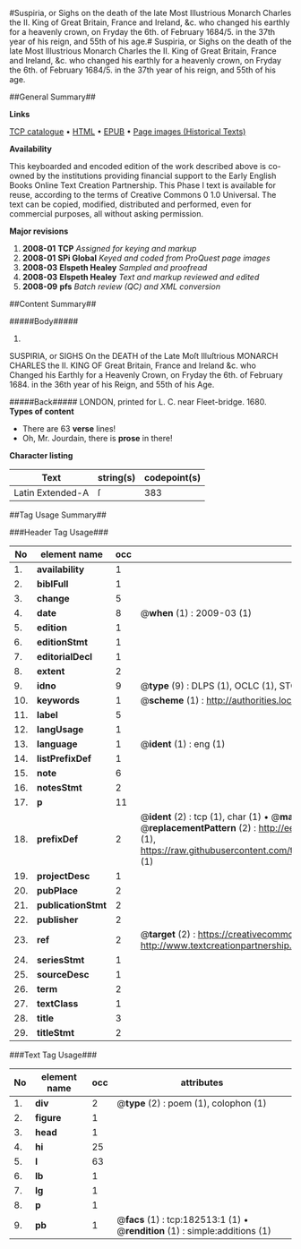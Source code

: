 #Suspiria, or Sighs on the death of the late Most Illustrious Monarch Charles the II. King of Great Britain, France and Ireland, &c. who changed his earthly for a heavenly crown, on Fryday the 6th. of February 1684/5. in the 37th year of his reign, and 55th of his age.#
Suspiria, or Sighs on the death of the late Most Illustrious Monarch Charles the II. King of Great Britain, France and Ireland, &c. who changed his earthly for a heavenly crown, on Fryday the 6th. of February 1684/5. in the 37th year of his reign, and 55th of his age.

##General Summary##

**Links**

[TCP catalogue](http://www.ota.ox.ac.uk/tcp/)  • 
[HTML](http://tei.it.ox.ac.uk/tcp/Texts-HTML/free/B06/B06018.html)  • 
[EPUB](http://tei.it.ox.ac.uk/tcp/Texts-EPUB/free/B06/B06018.epub) • 
[Page images (Historical Texts)](https://data.historicaltexts.jisc.ac.uk/view?pubId=eebo-99882899e&pageId=eebo-99882899e-182513-1)

**Availability**

This keyboarded and encoded edition of the
	       work described above is co-owned by the institutions
	       providing financial support to the Early English Books
	       Online Text Creation Partnership. This Phase I text is
	       available for reuse, according to the terms of Creative
	       Commons 0 1.0 Universal. The text can be copied,
	       modified, distributed and performed, even for
	       commercial purposes, all without asking permission.

**Major revisions**

1. __2008-01__ __TCP__ *Assigned for keying and markup*
1. __2008-01__ __SPi Global__ *Keyed and coded from ProQuest page images*
1. __2008-03__ __Elspeth Healey__ *Sampled and proofread*
1. __2008-03__ __Elspeth Healey__ *Text and markup reviewed and edited*
1. __2008-09__ __pfs__ *Batch review (QC) and XML conversion*

##Content Summary##

#####Body#####

1. 
SUSPIRIA, or SIGHS On the DEATH of the Late Moſt Illuſtrious MONARCH CHARLES the II. KING OF Great Britain, France and Ireland &c. who Changed his Earthly for a Heavenly Crown, on Fryday the 6th. of February 1684. in the 36th year of his Reign, and 55th of his Age.

#####Back#####
LONDON, printed for L. C. near Fleet-bridge. 1680.
**Types of content**

  * There are 63 **verse** lines!
  * Oh, Mr. Jourdain, there is **prose** in there!

**Character listing**


|Text|string(s)|codepoint(s)|
|---|---|---|
|Latin Extended-A|ſ|383|

##Tag Usage Summary##

###Header Tag Usage###

|No|element name|occ|attributes|
|---|---|---|---|
|1.|__availability__|1||
|2.|__biblFull__|1||
|3.|__change__|5||
|4.|__date__|8| @__when__ (1) : 2009-03 (1)|
|5.|__edition__|1||
|6.|__editionStmt__|1||
|7.|__editorialDecl__|1||
|8.|__extent__|2||
|9.|__idno__|9| @__type__ (9) : DLPS (1), OCLC (1), STC (4), EEBO-CITATION (1), PROQUEST (1), VID (1)|
|10.|__keywords__|1| @__scheme__ (1) : http://authorities.loc.gov/ (1)|
|11.|__label__|5||
|12.|__langUsage__|1||
|13.|__language__|1| @__ident__ (1) : eng (1)|
|14.|__listPrefixDef__|1||
|15.|__note__|6||
|16.|__notesStmt__|2||
|17.|__p__|11||
|18.|__prefixDef__|2| @__ident__ (2) : tcp (1), char (1)  •  @__matchPattern__ (2) : ([0-9\-]+):([0-9IVX]+) (1), (.+) (1)  •  @__replacementPattern__ (2) : http://eebo.chadwyck.com/downloadtiff?vid=$1&page=$2 (1), https://raw.githubusercontent.com/textcreationpartnership/Texts/master/tcpchars.xml#$1 (1)|
|19.|__projectDesc__|1||
|20.|__pubPlace__|2||
|21.|__publicationStmt__|2||
|22.|__publisher__|2||
|23.|__ref__|2| @__target__ (2) : https://creativecommons.org/publicdomain/zero/1.0/ (1), http://www.textcreationpartnership.org/docs/. (1)|
|24.|__seriesStmt__|1||
|25.|__sourceDesc__|1||
|26.|__term__|2||
|27.|__textClass__|1||
|28.|__title__|3||
|29.|__titleStmt__|2||


###Text Tag Usage###

|No|element name|occ|attributes|
|---|---|---|---|
|1.|__div__|2| @__type__ (2) : poem (1), colophon (1)|
|2.|__figure__|1||
|3.|__head__|1||
|4.|__hi__|25||
|5.|__l__|63||
|6.|__lb__|1||
|7.|__lg__|1||
|8.|__p__|1||
|9.|__pb__|1| @__facs__ (1) : tcp:182513:1 (1)  •  @__rendition__ (1) : simple:additions (1)|
